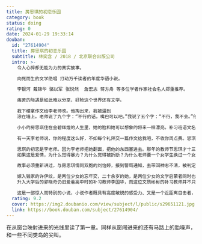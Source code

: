 ```yaml
---
title: 房思琪的初恋乐园
category: book
status: doing
rating: 0
date: 2024-01-29 19:33:14
douban:
  id: "27614904"
  title: 房思琪的初恋乐园
  subtitle: 林奕含 / 2018 / 北京联合出版公司
  intro: >-
    令人心碎却无能为力的真实故事。

    向死而生的文学绝唱 打动万千读者的年度华语小说。

    李银河 戴锦华 骆以军 张悦然  詹宏志 蒋方舟 等多位学者作家社会名人郑重推荐。

    痛苦的际遇是如此难以分享，好险这个世界还有文学。

    我下楼拿作文给李老师改。他掏出来，我被逼到
    涂在墙上。老师说了九个字：“不行的话，嘴巴可以吧。”我说了五个字：“不行，我不会。”他就塞进来。那感觉像溺水。可以说话之后，我对老师说：“对不起。”有一种功课做不好的感觉。

    小小的房思琪住在金碧辉煌的人生里，她的脸和她可以想象的将来一样漂亮。补习班语文名师李国华是同一栋高级住宅的邻居。崇拜文学的小房思琪同样崇拜饱读诗书的李老师。

    有一天李老师说，你的程度这么好，不如每个礼拜交一篇作文给我吧，不收你周点费。思琪听话地下楼了。老师在家里等她，桌上没有纸笔。

    思琪的初恋是李老师。因为李老师把她翻面，把他的东西塞进去。那年的教师节思琪才十三岁，这个世界和她原本认识的不一样。
    如果这是爱情，为什么觉得暴力？为什么觉得被折断？为什么老师要一个女学生换过一个女学生？如果这不是爱情，那满口学问的李老师怎么能做了以后，还这么自信、无疑、无愧于心？

    故事必须重新讲过，与房思琪情同双胞的刘怡婷，接到警局通知，去带回神志不清，被判定疯了的房思琪。透过思琪的日记，怡婷得知思琪五年中的所见所思……

    嫁入钱家的许伊纹，是两位少女的忘年交，二十余岁的她，是两位少女的文学启蒙者同时也是丈夫家暴的沉默受害者……
    升入大学后的郭晓奇仍旧爱着高中时的补习教师李国华，而这位文质彬彬的补习教师并不只有平时人们眼中受人尊敬的老师形象的一面……

    这是一部惊人而特别的小说，小说作者既具有高度敏锐的感受力、又是一个近距离目击者，使这整件事像一个“幸存的标本”那样地被保留下来。整本书反覆地、用极度贴近被侵害者的视角，直直逼视那种“别人夺去你某个珍贵之物”的痛苦──且掠夺之人是以此为乐。
  rating: 9.2
  cover: https://img2.doubanio.com/view/subject/l/public/s29651121.jpg
  link: https://book.douban.com/subject/27614904/
---
```


在从窗台映射进来的光线里读了第一章。同样从窗闯进来的还有马路上的胎噪声，和一些不同类鸟的尖叫。